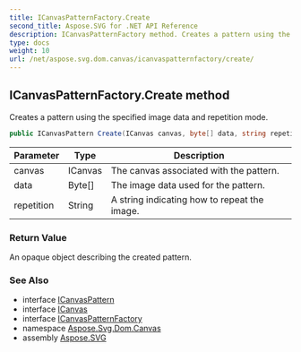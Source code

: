 ```yaml
---
title: ICanvasPatternFactory.Create
second_title: Aspose.SVG for .NET API Reference
description: ICanvasPatternFactory method. Creates a pattern using the specified image data and repetition mode
type: docs
weight: 10
url: /net/aspose.svg.dom.canvas/icanvaspatternfactory/create/
---
```

## ICanvasPatternFactory.Create method

Creates a pattern using the specified image data and repetition mode.

```csharp
public ICanvasPattern Create(ICanvas canvas, byte[] data, string repetition)
```

| Parameter | Type | Description |
| --- | --- | --- |
| canvas | ICanvas | The canvas associated with the pattern. |
| data | Byte[] | The image data used for the pattern. |
| repetition | String | A string indicating how to repeat the image. |

### Return Value

An opaque object describing the created pattern.

### See Also

* interface [ICanvasPattern](../../icanvaspattern/)
* interface [ICanvas](../../../aspose.svg.rendering/icanvas/)
* interface [ICanvasPatternFactory](../)
* namespace [Aspose.Svg.Dom.Canvas](../../../aspose.svg.dom.canvas/)
* assembly [Aspose.SVG](../../../)
